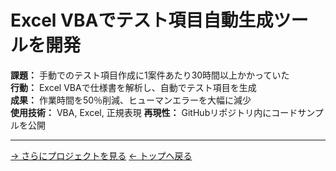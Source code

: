 # Excel VBAでテスト項目自動生成ツールを開発

**課題：** 手動でのテスト項目作成に1案件あたり30時間以上かかっていた  
**行動：** Excel VBAで仕様書を解析し、自動でテスト項目を生成  
**成果：** 作業時間を50％削減、ヒューマンエラーを大幅に減少  
**使用技術：** VBA, Excel, 正規表現
**再現性：** GitHubリポジトリ内にコードサンプルを公開

---

[→ さらにプロジェクトを見る](projects/genai-poc.md)
[← トップへ戻る](../index.md) 

